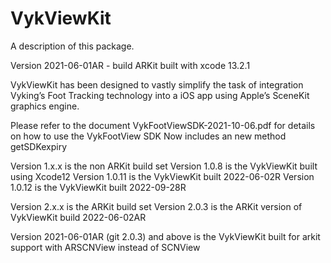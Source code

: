 # VykViewKit

A description of this package.

Version 2021-06-01AR - build ARKit built with xcode 13.2.1

VykViewKit has been designed to vastly simplify the task of integration Vyking’s Foot Tracking technology into a iOS app using Apple’s SceneKit graphics engine.

Please refer to the document VykFootViewSDK-2021-10-06.pdf for details on how to use the VykFootView SDK
Now includes an new method getSDKexpiry

Version 1.x.x is the non ARKit build set
Version 1.0.8 is the VykViewKit built using Xcode12
Version 1.0.11 is the VykViewKit built 2022-06-02R
Version 1.0.12 is the VykViewKit built 2022-09-28R


Version 2.x.x is the ARKit build set
Version 2.0.3 is the ARKit version of VykViewKit build 2022-06-02AR


Version 2021-06-01AR (git 2.0.3) and above is the VykViewKit built for arkit support with ARSCNView instead of SCNView

